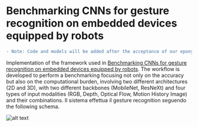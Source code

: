 # Benchmarking CNNs for gesture recognition on embedded devices equipped by robots
```diff
- Note: Code and models will be added after the acceptance of our eponymous work.
```
Implementation of the framework used in [Benchmarking CNNs for gesture recognition on embedded devices equipped by robots](link). The workflow is developed to perform a benchmarking focusing not only on the accuracy but also on the computational burden, involving two different architectures (2D and 3D), with two different backbones (MobileNet, ResNeXt) and four types of input modalities (RGB, Depth, Optical Flow, Motion History Image) and their combinations.
Il sistema effettua il gesture recognition seguendo the following schema.

![alt text](https://github.com/stefanobini/gesture_recognition/blob/main/workflow.png)
